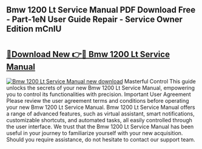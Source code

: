 ## Bmw 1200 Lt Service Manual PDF Download Free - Part-1eN User Guide Repair - Service Owner Edition mCnIU

# <h2><a href="http://bc5943.oget.top/?id=Bmw+1200+Lt+Service+Manual">🔗Download New 👉🔴 Bmw 1200 Lt Service Manual</a></h2>

[![Bmw 1200 Lt Service Manual new download](https://i.imgur.com/5g1atiW.png)](http://bc5943.oget.top/?id=Bmw+1200+Lt+Service+Manual)
Masterful Control This guide unlocks the secrets of your new Bmw 1200 Lt Service Manual, empowering you to control its functionalities with precision. Important User Agreement Please review the user agreement terms and conditions before operating your new Bmw 1200 Lt Service Manual. Bmw 1200 Lt Service Manual offers a range of advanced features, such as virtual assistant, smart notifications, customizable shortcuts, and automated tasks, all easily controlled through the user interface. We trust that the Bmw 1200 Lt Service Manual has been useful in your journey to familiarize yourself with your new acquisition. Should you require assistance, do not hesitate to contact our support team.
